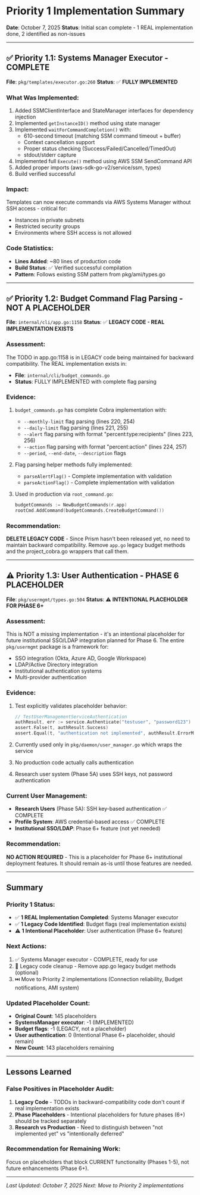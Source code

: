 # Priority 1 Implementation Summary
**Date**: October 7, 2025
**Status**: Initial scan complete - 1 REAL implementation done, 2 identified as non-issues

---

## ✅ Priority 1.1: Systems Manager Executor - COMPLETE

**File**: `pkg/templates/executor.go:260`
**Status**: ✅ **FULLY IMPLEMENTED**

### What Was Implemented:
1. Added SSMClientInterface and StateManager interfaces for dependency injection
2. Implemented `getInstanceID()` method using state manager
3. Implemented `waitForCommandCompletion()` with:
   - 610-second timeout (matching SSM command timeout + buffer)
   - Context cancellation support
   - Proper status checking (Success/Failed/Cancelled/TimedOut)
   - stdout/stderr capture
4. Implemented full `Execute()` method using AWS SSM SendCommand API
5. Added proper imports (aws-sdk-go-v2/service/ssm, types)
6. Build verified successful

### Impact:
Templates can now execute commands via AWS Systems Manager without SSH access - critical for:
- Instances in private subnets
- Restricted security groups
- Environments where SSH access is not allowed

### Code Statistics:
- **Lines Added**: ~80 lines of production code
- **Build Status**: ✅ Verified successful compilation
- **Pattern**: Follows existing SSM pattern from pkg/ami/types.go

---

## ✅ Priority 1.2: Budget Command Flag Parsing - NOT A PLACEHOLDER

**File**: `internal/cli/app.go:1158`
**Status**: ✅ **LEGACY CODE - REAL IMPLEMENTATION EXISTS**

### Assessment:
The TODO in app.go:1158 is in LEGACY code being maintained for backward compatibility. The REAL implementation exists in:
- **File**: `internal/cli/budget_commands.go`
- **Status**: FULLY IMPLEMENTED with complete flag parsing

### Evidence:
1. `budget_commands.go` has complete Cobra implementation with:
   - `--monthly-limit` flag parsing (lines 220, 254)
   - `--daily-limit` flag parsing (lines 221, 255)
   - `--alert` flag parsing with format "percent:type:recipients" (lines 223, 256)
   - `--action` flag parsing with format "percent:action" (lines 224, 257)
   - `--period`, `--end-date`, `--description` flags

2. Flag parsing helper methods fully implemented:
   - `parseAlertFlag()` - Complete implementation with validation
   - `parseActionFlag()` - Complete implementation with validation

3. Used in production via `root_command.go`:
   ```go
   budgetCommands := NewBudgetCommands(r.app)
   rootCmd.AddCommand(budgetCommands.CreateBudgetCommand())
   ```

### Recommendation:
**DELETE LEGACY CODE** - Since Prism hasn't been released yet, no need to maintain backward compatibility. Remove `app.go` legacy budget methods and the project_cobra.go wrappers that call them.

---

## ⚠️ Priority 1.3: User Authentication - PHASE 6 PLACEHOLDER

**File**: `pkg/usermgmt/types.go:504`
**Status**: ⚠️ **INTENTIONAL PLACEHOLDER FOR PHASE 6+**

### Assessment:
This is NOT a missing implementation - it's an intentional placeholder for future institutional SSO/LDAP integration planned for Phase 6. The entire `pkg/usermgmt` package is a framework for:
- SSO integration (Okta, Azure AD, Google Workspace)
- LDAP/Active Directory integration
- Institutional authentication systems
- Multi-provider authentication

### Evidence:
1. Test explicitly validates placeholder behavior:
   ```go
   // TestUserManagementServiceAuthentication
   authResult, err := service.Authenticate("testuser", "password123")
   assert.False(t, authResult.Success)
   assert.Equal(t, "authentication not implemented", authResult.ErrorMessage)
   ```

2. Currently used only in `pkg/daemon/user_manager.go` which wraps the service
3. No production code actually calls authentication
4. Research user system (Phase 5A) uses SSH keys, not password authentication

### Current User Management:
- **Research Users** (Phase 5A): SSH key-based authentication ✅ COMPLETE
- **Profile System**: AWS credential-based access ✅ COMPLETE
- **Institutional SSO/LDAP**: Phase 6+ feature (not yet needed)

### Recommendation:
**NO ACTION REQUIRED** - This is a placeholder for Phase 6+ institutional deployment features. It should remain as-is until those features are needed.

---

## Summary

### Priority 1 Status:
- ✅ **1 REAL Implementation Completed**: Systems Manager executor
- ✅ **1 Legacy Code Identified**: Budget flags (real implementation exists)
- ⚠️ **1 Intentional Placeholder**: User authentication (Phase 6+ feature)

### Next Actions:
1. ✅ Systems Manager executor - COMPLETE, ready for use
2. 🔄 Legacy code cleanup - Remove app.go legacy budget methods (optional)
3. ⏭️ Move to Priority 2 implementations (Connection reliability, Budget notifications, AMI system)

### Updated Placeholder Count:
- **Original Count**: 145 placeholders
- **SystemsManager executor**: -1 (IMPLEMENTED)
- **Budget flags**: -1 (LEGACY, not a placeholder)
- **User authentication**: 0 (Intentional Phase 6+ placeholder, should remain)
- **New Count**: 143 placeholders remaining

---

## Lessons Learned

### False Positives in Placeholder Audit:
1. **Legacy Code** - TODOs in backward-compatibility code don't count if real implementation exists
2. **Phase Placeholders** - Intentional placeholders for future phases (6+) should be tracked separately
3. **Research vs Production** - Need to distinguish between "not implemented yet" vs "intentionally deferred"

### Recommendation for Remaining Work:
Focus on placeholders that block CURRENT functionality (Phases 1-5), not future enhancements (Phase 6+).

---

*Last Updated: October 7, 2025*
*Next: Move to Priority 2 implementations*
